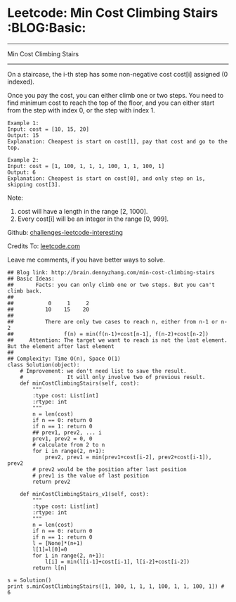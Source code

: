 # Leetcode: Min Cost Climbing Stairs     :BLOG:Basic:


---

Min Cost Climbing Stairs  

---

On a staircase, the i-th step has some non-negative cost cost[i] assigned (0 indexed).  

Once you pay the cost, you can either climb one or two steps. You need to find minimum cost to reach the top of the floor, and you can either start from the step with index 0, or the step with index 1.  

    Example 1:
    Input: cost = [10, 15, 20]
    Output: 15
    Explanation: Cheapest is start on cost[1], pay that cost and go to the top.

    Example 2:
    Input: cost = [1, 100, 1, 1, 1, 100, 1, 1, 100, 1]
    Output: 6
    Explanation: Cheapest is start on cost[0], and only step on 1s, skipping cost[3].

Note:  
1.  cost will have a length in the range [2, 1000].
2.  Every cost[i] will be an integer in the range [0, 999].

Github: [challenges-leetcode-interesting](https://github.com/DennyZhang/challenges-leetcode-interesting/tree/master/min-cost-climbing-stairs)  

Credits To: [leetcode.com](https://leetcode.com/problems/min-cost-climbing-stairs/description/)  

Leave me comments, if you have better ways to solve.  

    ## Blog link: http://brain.dennyzhang.com/min-cost-climbing-stairs
    ## Basic Ideas:
    ##       Facts: you can only climb one or two steps. But you can't climb back.
    ##
    ##           0     1     2
    ##          10    15    20
    ##
    ##          There are only two cases to reach n, either from n-1 or n-2
    ##                f(n) = min(f(n-1)+cost[n-1], f(n-2)+cost[n-2])
    ##     Attention: The target we want to reach is not the last element. But the element after last element
    ##
    ## Complexity: Time O(n), Space O(1)
    class Solution(object):
        # Improvement: we don't need list to save the result.
        #              It will only involve two of previous result.
        def minCostClimbingStairs(self, cost):
            """
            :type cost: List[int]
            :rtype: int
            """
            n = len(cost)
            if n == 0: return 0
            if n == 1: return 0
            ## prev1, prev2, ... i
            prev1, prev2 = 0, 0
            # calculate from 2 to n
            for i in range(2, n+1):
                prev2, prev1 = min(prev1+cost[i-2], prev2+cost[i-1]), prev2
            # prev2 would be the position after last position
            # prev1 is the value of last position
            return prev2
    
        def minCostClimbingStairs_v1(self, cost):
            """
            :type cost: List[int]
            :rtype: int
            """
            n = len(cost)
            if n == 0: return 0
            if n == 1: return 0
            l = [None]*(n+1)
            l[1]=l[0]=0
            for i in range(2, n+1):
                l[i] = min(l[i-1]+cost[i-1], l[i-2]+cost[i-2])
            return l[n]
    
    s = Solution()
    print s.minCostClimbingStairs([1, 100, 1, 1, 1, 100, 1, 1, 100, 1]) # 6
